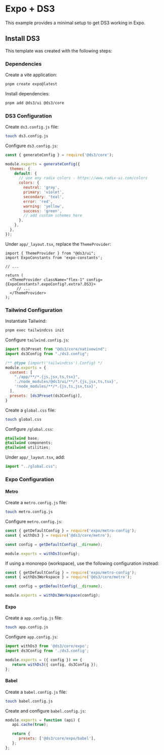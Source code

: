 # Expo + DS3

This example provides a minimal setup to get DS3 working in Expo.

## Install DS3

This template was created with the following steps:

### Dependencies

Create a vite application:

```bash
pnpm create expo@latest
```

Install dependencies:

```bash
pnpm add @ds3/ui @ds3/core
```

### DS3 Configuration

Create `ds3.config.js` file:

```bash
touch ds3.config.js
```

Configure `ds3.config.js`:

```js
const { generateConfig } = require('@ds3/core');

module.exports = generateConfig({
  themes: {
    default: {
      // use any radix colors - https://www.radix-ui.com/colors
      colors: {
        neutral: 'gray',
        primary: 'violet',
        secondary: 'teal',
        error: 'red',
        warning: 'yellow',
        success: 'green',
        // add custom schemes here
      },
    },
  },
});
```

Under `app/_layout.tsx`, replace the `ThemeProvider`:

```tsx
import { ThemeProvider } from "@ds3/ui";
import ExpoConstants from 'expo-constants';

// ...

return (
  <ThemeProvider className="flex-1" config={ExpoConstants?.expoConfig?.extra?.DS3}>
     // ...
  </ThemeProvider>
);
```

### Tailwind Configuration

Instantiate Tailwind:

```bash
pnpm exec tailwindcss init
```

Configure `tailwind.config.js`:

```js
import ds3Preset from "@ds3/core/nativewind";
import ds3Config from "./ds3.config";

/** @type {import('tailwindcss').Config} */
module.exports = {
  content: [
    "./app/**/*.{js,jsx,ts,tsx}",
    './node_modules/@ds3/ui/**/*.{js,jsx,ts,tsx}',
    '!node_modules/**/*.{js,ts,jsx,tsx}',
  ],
  presets: [ds3Preset(ds3Config)],
}
```

Create a `global.css` file:

```bash
touch global.css
```

Configure `/global.css`:

```css
@tailwind base;
@tailwind components;
@tailwind utilities;
```

Under `app/_layout.tsx`, add:

```js
import "../global.css";
```

### Expo Configuration

#### Metro

Create a `metro.config.js` file:

```bash
touch metro.config.js
```

Configure `metro.config.js`:

```js
const { getDefaultConfig } = require('expo/metro-config');
const { withDs3 } = require('@ds3/core/metro');

const config = getDefaultConfig(__dirname);

module.exports = withDs3(config);
```

If using a monorepo (workspace), use the following configuration instead:

```js
const { getDefaultConfig } = require('expo/metro-config');
const { withDs3Workspace } = require('@ds3/core/metro');

const config = getDefaultConfig(__dirname);

module.exports = withDs3Workspace(config);
```

#### Expo

Create a `app.config.js` file:

```bash
touch app.config.js
```

Configure `app.config.js`:

```js
import withDs3 from '@ds3/core/expo';
import ds3Config from './ds3.config';

module.exports = ({ config }) => {
   return withDs3({ config, ds3Config });
};
```

#### Babel

Create a `babel.config.js` file:

```bash
touch babel.config.js
```

Create and configure `babel.config.js`:

```js
module.exports = function (api) {
   api.cache(true);

   return {
      presets: ['@ds3/core/expo/babel'],
   };
};
```
